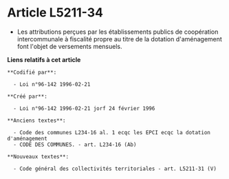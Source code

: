 # Article L5211-34

- Les attributions perçues par les établissements publics de coopération intercommunale à fiscalité propre au titre de la
dotation d'aménagement font l'objet de versements mensuels.

**Liens relatifs à cet article**

	**Codifié par**:

	  - Loi n°96-142 1996-02-21

	**Créé par**:

	  - Loi n°96-142 1996-02-21 jorf 24 février 1996

	**Anciens textes**:

	  - Code des communes L234-16 al. 1 ecqc les EPCI ecqc la dotation d'aménagement
	  - CODE DES COMMUNES. - art. L234-16 (Ab)

	**Nouveaux textes**:

	  - Code général des collectivités territoriales - art. L5211-31 (V)
